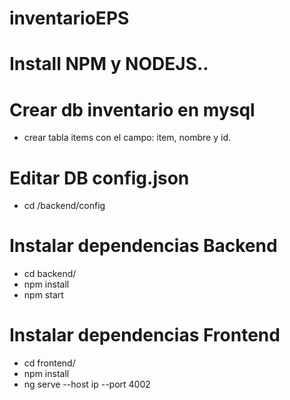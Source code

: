 # inventarioEPS

# Install NPM y NODEJS..

# Crear db inventario en mysql
  - crear tabla items con el campo: item, nombre y id. 

#  Editar DB config.json 
  - cd /backend/config

#  Instalar dependencias Backend
  - cd backend/
  - npm install
  - npm start

#  Instalar dependencias Frontend

  - cd frontend/
  - npm install
  -  ng serve  --host  ip  --port  4002



